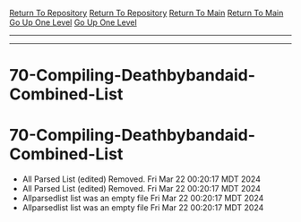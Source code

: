[Return To Repository](https://github.com/DigitalWarrior/piholeparser/)
[Return To Repository](https://github.com/DigitalWarrior/piholeparser/)
[Return To Main](https://github.com/DigitalWarrior/piholeparser/blob/master/RecentRunLogs/Mainlog.md)
[Return To Main](https://github.com/DigitalWarrior/piholeparser/blob/master/RecentRunLogs/Mainlog.md)
[Go Up One Level](https://github.com/DigitalWarrior/piholeparser/blob/master/RecentRunLogs/TopLevelScripts/.md)
[Go Up One Level](https://github.com/DigitalWarrior/piholeparser/blob/master/RecentRunLogs/TopLevelScripts/.md)
____________________________________
____________________________________
# 70-Compiling-Deathbybandaid-Combined-List
# 70-Compiling-Deathbybandaid-Combined-List
* All Parsed List (edited) Removed. Fri Mar 22 00:20:17 MDT 2024
* All Parsed List (edited) Removed. Fri Mar 22 00:20:17 MDT 2024
* Allparsedlist list was an empty file Fri Mar 22 00:20:17 MDT 2024
* Allparsedlist list was an empty file Fri Mar 22 00:20:17 MDT 2024
